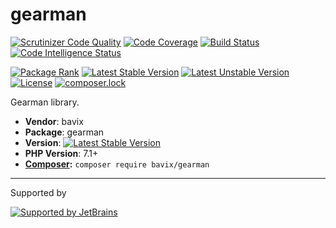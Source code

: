# gearman

[![Scrutinizer Code Quality](https://scrutinizer-ci.com/g/bavix/gearman/badges/quality-score.png?b=master)](https://scrutinizer-ci.com/g/bavix/gearman/?branch=master)
[![Code Coverage](https://scrutinizer-ci.com/g/bavix/gearman/badges/coverage.png?b=master)](https://scrutinizer-ci.com/g/bavix/gearman/?branch=master)
[![Build Status](https://scrutinizer-ci.com/g/bavix/gearman/badges/build.png?b=master)](https://scrutinizer-ci.com/g/bavix/gearman/build-status/master)
[![Code Intelligence Status](https://scrutinizer-ci.com/g/bavix/gearman/badges/code-intelligence.svg?b=master)](https://scrutinizer-ci.com/code-intelligence)

[![Package Rank](https://phppackages.org/p/bavix/gearman/badge/rank.svg)](https://packagist.org/packages/bavix/gearman)
[![Latest Stable Version](https://poser.pugx.org/bavix/gearman/v/stable)](https://packagist.org/packages/bavix/gearman)
[![Latest Unstable Version](https://poser.pugx.org/bavix/gearman/v/unstable)](https://packagist.org/packages/bavix/gearman)
[![License](https://poser.pugx.org/bavix/gearman/license)](https://packagist.org/packages/bavix/gearman)
[![composer.lock](https://poser.pugx.org/bavix/gearman/composerlock)](https://packagist.org/packages/bavix/gearman)

Gearman library.

* **Vendor**: bavix
* **Package**: gearman
* **Version**: [![Latest Stable Version](https://poser.pugx.org/bavix/gearman/v/stable)](https://packagist.org/packages/bavix/gearman)
* **PHP Version**: 7.1+ 
* **[Composer](https://getcomposer.org/):** `composer require bavix/gearman`

---
Supported by

[![Supported by JetBrains](https://cdn.rawgit.com/bavix/development-through/46475b4b/jetbrains.svg)](https://www.jetbrains.com/)
